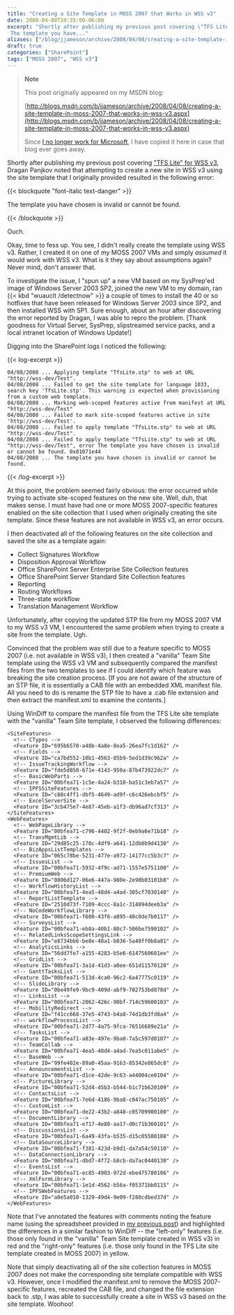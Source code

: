 ```yaml
---
title: "Creating a Site Template in MOSS 2007 that Works in WSS v3"
date: 2008-04-08T20:35:00-06:00
excerpt: "Shortly after publishing my previous post covering \"TFS Lite\" for WSS v3 , Dragan Panjkov noted that attempting to create a new site in WSS v3 using the site template that I originally provided resulted in the following error: 
 The template you have..."
aliases: ["/blog/jjameson/archive/2008/04/08/creating-a-site-template-in-moss-2007-that-works-in-wss-v3.aspx"]
draft: true
categories: ["SharePoint"]
tags: ["MOSS 2007", "WSS v3"]
---
```


> **Note**
>
> This post originally appeared on my MSDN blog:
>
> [http://blogs.msdn.com/b/jjameson/archive/2008/04/08/creating-a-site-template-in-moss-2007-that-works-in-wss-v3.aspx](http://blogs.msdn.com/b/jjameson/archive/2008/04/08/creating-a-site-template-in-moss-2007-that-works-in-wss-v3.aspx)
>
> Since
> [I no longer work for Microsoft](/blog/jjameson/2011/09/02/last-day-with-microsoft),
> I have copied it here in case that blog ever goes away.

Shortly after publishing my previous post covering
["TFS Lite" for WSS v3](/blog/jjameson/2008/04/07/tfs-lite-for-wss-v3), Dragan
Panjkov noted that attempting to create a new site in WSS v3 using the site
template that I originally provided resulted in the following error:

{{< blockquote "font-italic text-danger" >}}

The template you have chosen is invalid or cannot be found.

{{< /blockquote >}}

Ouch.

Okay, time to fess up. You see, I didn't really create the template using WSS
v3. Rather, I created it on one of my MOSS 2007 VMs and simply *assumed* it
would work with WSS v3. What is it they say about assumptions again? Never mind,
don't answer that.

To investigate the issue, I "spun up" a new VM based on my SysPrep'ed image of
Windows Server 2003 SP2, joined the new VM to my domain, ran {{< kbd
"wuauclt /detectnow" >}} a couple of times to install the 40 or so hotfixes that
have been released for Windows Server 2003 since SP2, and then installed WSS
with SP1. Sure enough, about an hour after discovering the error reported by
Dragan, I was able to repro the problem. [Thank goodness for Virtual Server,
SysPrep, slipstreamed service packs, and a local intranet location of Windows
Update!]

Digging into the SharePoint logs I noticed the following:

{{< log-excerpt >}}

```
04/08/2008 ... Applying template "TfsLite.stp" to web at URL "http://wss-dev/Test".
04/08/2008 ... Failed to get the site template for language 1033, search key 'TfsLite.stp'. This warning is expected when provisioning from a custom web template.
04/08/2008 ... Marking web-scoped features active from manifest at URL "http://wss-dev/Test"
04/08/2008 ... Failed to mark site-scoped features active in site 'http://wss-dev/Test'.
04/08/2008 ... Failed to apply template "TfsLite.stp" to web at URL "http://wss-dev/Test".
04/08/2008 ... Failed to apply template "TfsLite.stp" to web at URL "http://wss-dev/Test", error The template you have chosen is invalid or cannot be found. 0x81071e44
04/08/2008 ... The template you have chosen is invalid or cannot be found.
```

{{< /log-excerpt >}}

At this point, the problem seemed fairly obvious: the error occurred while
trying to activate site-scoped features on the new site. Well, duh, that makes
sense. I must have had one or more MOSS 2007-specific features enabled on the
site collection that I used when originally creating the site template. Since
these features are not available in WSS v3, an error occurs.

I then deactivated all of the following features on the site collection and
saved the site as a template again:

- Collect Signatures Workflow
- Disposition Approval Workflow
- Office SharePoint Server Enterprise Site Collection features
- Office SharePoint Server Standard Site Collection features
- Reporting
- Routing Workflows
- Three-state workflow
- Translation Management Workflow

Unfortunately, after copying the updated STP file from my MOSS 2007 VM to my WSS
v3 VM, I encountered the same problem when trying to create a site from the
template. Ugh.

Convinced that the problem was still due to a feature specific to MOSS 2007
(i.e. not available in WSS v3), I then created a "vanilla" Team Site template
using the WSS v3 VM and subsequently compared the manifest files from the two
templates to see if I could identify which feature was breaking the site
creation process. [If you are not aware of the structure of an STP file, it is
essentially a CAB file with an embedded XML manifest file. All you need to do is
rename the STP file to have a .cab file extension and then extract the
manifest.xml to examine the contents.]

Using WinDiff to compare the manifest file from the TFS Lite site template with
the "vanilla" Team Site template, I observed the following differences:

```
<SiteFeatures>
  <!-- CTypes -->
  <Feature ID="695b6570-a48b-4a8e-8ea5-26ea7fc1d162" />
  <!-- Fields -->
  <Feature ID="ca7bd552-10b1-4563-85b9-5ed1d39c962a" />
  <!-- IssueTrackingWorkflow -->
  <Feature ID="fde5d850-671e-4143-950a-87b473922dc7" />
  <!-- BasicWebParts -->
  <Feature ID="00bfea71-1c5e-4a24-b310-ba51c3eb7a57" />
  <!-- IPFSSiteFeatures -->
  <Feature ID="c88c4ff1-dbf5-4649-ad9f-c6c426ebcbf5" />
  <!-- ExcelServerSite -->
  <Feature ID="3cb475e7-4e87-45eb-a1f3-db96ad7cf313" />
</SiteFeatures>
<WebFeatures>
  <!-- WebPageLibrary -->
  <Feature ID="00bfea71-c796-4402-9f2f-0eb9a6e71b18" />
  <!-- TransMgmtLib -->
  <Feature ID="29d85c25-170c-4df9-a641-12db0b9d4130" />
  <!-- BizAppsListTemplates -->
  <Feature ID="065c78be-5231-477e-a972-14177cc5b3c7" />
  <!-- IssuesList -->
  <Feature ID="00bfea71-5932-4f9c-ad71-1557e5751100" />
  <!-- PremiumWeb -->
  <Feature ID="0806d127-06e6-447a-980e-2e90b03101b8" />
  <!-- WorkflowHistoryList -->
  <Feature ID="00bfea71-4ea5-48d4-a4ad-305cf7030140" />
  <!-- ReportListTemplate -->
  <Feature ID="2510d73f-7109-4ccc-8a1c-314894deeb3a" />
  <!-- NoCodeWorkflowLibrary -->
  <Feature ID="00bfea71-f600-43f6-a895-40c0de7b0117" />
  <!-- SurveysList -->
  <Feature ID="00bfea71-eb8a-40b1-80c7-506be7590102" />
  <!-- RelatedLinksScopeSettingsLink -->
  <Feature ID="e8734bb6-be8e-48a1-b036-5a40ff0b8a81" />
  <!-- AnalyticsLinks -->
  <Feature ID="56dd7fe7-a155-4283-b5e6-6147560601ee" />
  <!-- GridList -->
  <Feature ID="00bfea71-3a1d-41d3-a0ee-651d11570120" />
  <!-- GanttTasksList -->
  <Feature ID="00bfea71-513d-4ca0-96c2-6a47775c0119" />
  <!-- SlideLibrary -->
  <Feature ID="0be49fe9-9bc9-409d-abf9-702753bd878d" />
  <!-- LinksList -->
  <Feature ID="00bfea71-2062-426c-90bf-714c59600103" />
  <!-- MobilityRedirect -->
  <Feature ID="f41cc668-37e5-4743-b4a8-74d1db3fd8a4" />
  <!-- workflowProcessList -->
  <Feature ID="00bfea71-2d77-4a75-9fca-76516689e21a" />
  <!-- TasksList -->
  <Feature ID="00bfea71-a83e-497e-9ba0-7a5c597d0107" />
  <!-- TeamCollab -->
  <Feature ID="00bfea71-4ea5-48d4-a4ad-7ea5c011abe5" />
  <!-- BaseWeb -->
  <Feature ID="99fe402e-89a0-45aa-9163-85342e865dc8" />
  <!-- AnnouncementsList -->
  <Feature ID="00bfea71-d1ce-42de-9c63-a44004ce0104" />
  <!-- PictureLibrary -->
  <Feature ID="00bfea71-52d4-45b3-b544-b1c71b620109" />
  <!-- ContactsList -->
  <Feature ID="00bfea71-7e6d-4186-9ba8-c047ac750105" />
  <!-- CustomList -->
  <Feature ID="00bfea71-de22-43b2-a848-c05709900100" />
  <!-- DocumentLibrary -->
  <Feature ID="00bfea71-e717-4e80-aa17-d0c71b360101" />
  <!-- DiscussionsList -->
  <Feature ID="00bfea71-6a49-43fa-b535-d15c05500108" />
  <!-- DataSourceLibrary -->
  <Feature ID="00bfea71-f381-423d-b9d1-da7a54c50110" />
  <!-- DataConnectionLibrary -->
  <Feature ID="00bfea71-dbd7-4f72-b8cb-da7ac0440130" />
  <!-- EventsList -->
  <Feature ID="00bfea71-ec85-4903-972d-ebe475780106" />
  <!-- XmlFormLibrary -->
  <Feature ID="00bfea71-1e1d-4562-b56a-f05371bb0115" />
  <!-- IPFSWebFeatures -->
  <Feature ID="a0e5a010-1329-49d4-9e09-f280cdbed37d" />
</WebFeatures>
```

Note that I've annotated the features with comments noting the feature name
(using the spreadsheet provided in
[my previous post](/blog/jjameson/2008/04/08/enumerating-feature-definitions-in-wss-v3-and-moss-2007))
and highlighted the differences in a similar fashion to WinDiff -- the
"left-only" features (i.e. those only found in the "vanilla" Team Site template
created in WSS v3) in red and the "right-only" features (i.e. those only found
in the TFS Lite site template created in MOSS 2007) in yellow.

Note that simply deactivating all of the site collection features in MOSS 2007
does not make the corresponding site template compatible with WSS v3. However,
once I modified the manifest.xml to remove the MOSS 2007-specific features,
recreated the CAB file, and changed the file extension back to .stp, I was able
to successfully create a site in WSS v3 based on the site template. Woohoo!

